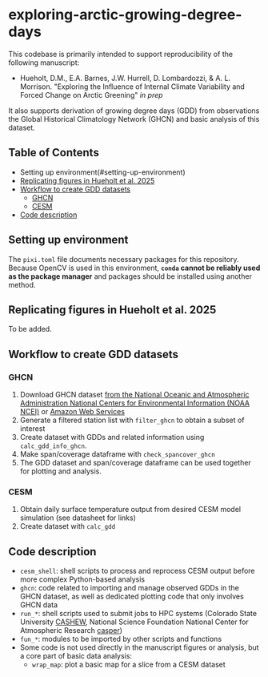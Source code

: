 # exploring-arctic-growing-degree-days
This codebase is primarily intended to support reproducibility of the following manuscript:
 * Hueholt, D.M., E.A. Barnes, J.W. Hurrell, D. Lombardozzi, & A. L. Morrison. "Exploring the Influence of Internal Climate Variability and Forced Change on Arctic Greening" *in prep*

It also supports derivation of growing degree days (GDD) from observations the Global Historical Climatology Network (GHCN) and basic analysis of this dataset.

## Table of Contents
* Setting up environment(#setting-up-environment)
* [Replicating figures in Hueholt et al. 2025](#replicating-figures-in-hueholt-et-al-2025)  
* [Workflow to create GDD datasets](#workflow-to-create-gdd-datasets)
  * [GHCN](#ghcn)  
  * [CESM](#cesm)  
* [Code description](#code-description)   
 
## Setting up environment
The `pixi.toml` file documents necessary packages for this repository. Because OpenCV is used in this environment, **`conda` cannot be reliably used as the package manager** and packages should be installed using another method.

## Replicating figures in Hueholt et al. 2025
To be added.

## Workflow to create GDD datasets
### GHCN
1. Download GHCN dataset [from the National Oceanic and Atmospheric Administration National Centers for Environmental Information (NOAA NCEI)](https://www.ncei.noaa.gov/products/land-based-station/global-historical-climatology-network-daily) or [Amazon Web Services](https://registry.opendata.aws/noaa-ghcn/)
2. Generate a filtered station list with `filter_ghcn` to obtain a subset of interest
3. Create dataset with GDDs and related information using `calc_gdd_info_ghcn`.
4. Make span/coverage dataframe with `check_spancover_ghcn`
5. The GDD dataset and span/coverage dataframe can be used together for plotting and analysis.

### CESM
1. Obtain daily surface temperature output from desired CESM model simulation (see datasheet for links)
2. Create dataset with `calc_gdd`

## Code description
* `cesm_shell`: shell scripts to process and reprocess CESM output before more complex Python-based analysis
* `ghcn`: code related to importing and manage observed GDDs in the GHCN dataset, as well as dedicated plotting code that only involves GHCN data
* `run_*`: shell scripts used to submit jobs to HPC systems (Colorado State University [CASHEW](https://www.engr.colostate.edu/ets/cashew-cluster/), National Science Foundation National Center for Atmospheric Research [casper](https://ncar-hpc-docs.readthedocs.io/en/latest/compute-systems/casper/))
* `fun_*`: modules to be imported by other scripts and functions
* Some code is not used directly in the manuscript figures or analysis, but a core part of basic data analysis:
  * `wrap_map`: plot a basic map for a slice from a CESM dataset
